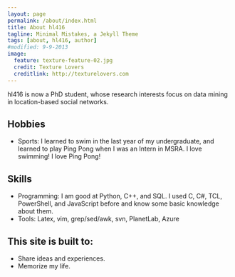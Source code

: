 ```yaml
---
layout: page
permalink: /about/index.html
title: About hl416
tagline: Minimal Mistakes, a Jekyll Theme
tags: [about, hl416, author]
#modified: 9-9-2013
image:
  feature: texture-feature-02.jpg
  credit: Texture Lovers
  creditlink: http://texturelovers.com
---
```


hl416 is now a PhD student, whose research interests focus on data mining in location-based social networks.

## Hobbies

* Sports: I learned to swim in the last year of my undergraduate, and learned to play Ping Pong when I was an Intern in MSRA. I love swimming! I love Ping Pong!

## Skills

* Programming: I am good at Python, C++, and SQL. I used C, C#, TCL, PowerShell, and JavaScript before and know some basic knowledge about them.
* Tools: Latex, vim, grep/sed/awk, svn, PlanetLab, Azure


## This site is built to:

* Share ideas and experiences.
* Memorize my life.


